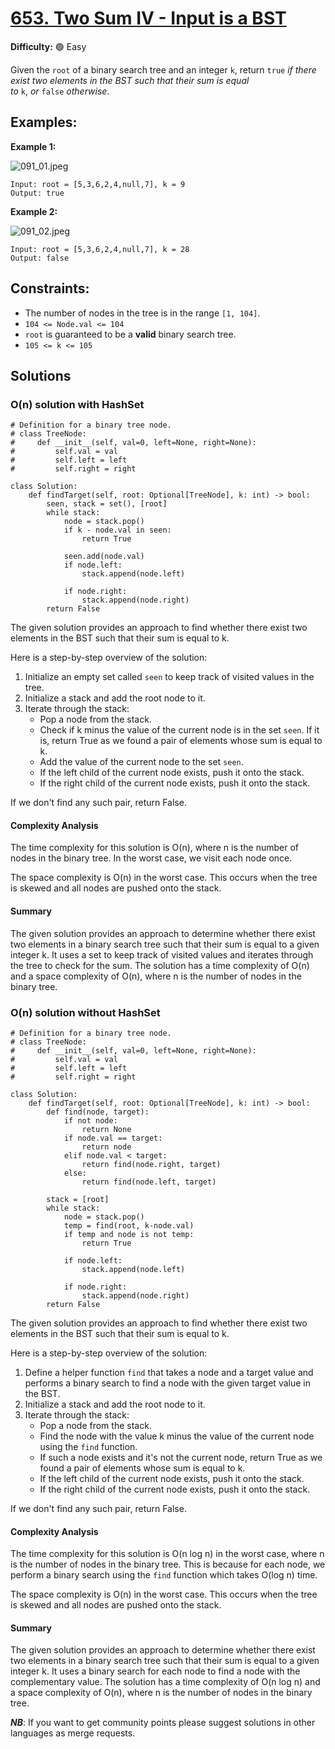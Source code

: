 # [653. Two Sum IV - Input is a BST](https://leetcode.com/problems/two-sum-iv-input-is-a-bst/)

**Difficulty:** :green_circle: Easy

Given the `root` of a binary search tree and an integer `k`, return `true` *if there exist two elements in the BST such that their sum is equal to* `k`, *or* `false` *otherwise*.


## Examples:

**Example 1:**

![091_01.jpeg](./resources/091_01.jpeg)

```
Input: root = [5,3,6,2,4,null,7], k = 9
Output: true
```

**Example 2:**

![091_02.jpeg](./resources/091_02.jpeg)

```
Input: root = [5,3,6,2,4,null,7], k = 28
Output: false
```


## Constraints:

- The number of nodes in the tree is in the range `[1, 104]`.
- `104 <= Node.val <= 104`
- `root` is guaranteed to be a **valid** binary search tree.
- `105 <= k <= 105`


## Solutions

### O(n) solution with HashSet

```python3
# Definition for a binary tree node.
# class TreeNode:
#     def __init__(self, val=0, left=None, right=None):
#         self.val = val
#         self.left = left
#         self.right = right

class Solution:
    def findTarget(self, root: Optional[TreeNode], k: int) -> bool:
        seen, stack = set(), [root]
        while stack:
            node = stack.pop()
            if k - node.val in seen:
                return True

            seen.add(node.val)
            if node.left:
                stack.append(node.left)

            if node.right:
                stack.append(node.right)
        return False
```

The given solution provides an approach to find whether there exist two elements in the BST such that their sum is equal to k.

Here is a step-by-step overview of the solution:

1. Initialize an empty set called `seen` to keep track of visited values in the tree.
2. Initialize a stack and add the root node to it.
3. Iterate through the stack:
   - Pop a node from the stack.
   - Check if k minus the value of the current node is in the set `seen`. If it is, return True as we found a pair of elements whose sum is equal to k.
   - Add the value of the current node to the set `seen`.
   - If the left child of the current node exists, push it onto the stack.
   - If the right child of the current node exists, push it onto the stack.

If we don't find any such pair, return False.

#### Complexity Analysis

The time complexity for this solution is O(n), where n is the number of nodes in the binary tree. In the worst case, we visit each node once.

The space complexity is O(n) in the worst case. This occurs when the tree is skewed and all nodes are pushed onto the stack.

#### Summary

The given solution provides an approach to determine whether there exist two elements in a binary search tree such that their sum is equal to a given integer k. It uses a set to keep track of visited values and iterates through the tree to check for the sum. The solution has a time complexity of O(n) and a space complexity of O(n), where n is the number of nodes in the binary tree.

### O(n) solution without HashSet

```python3
# Definition for a binary tree node.
# class TreeNode:
#     def __init__(self, val=0, left=None, right=None):
#         self.val = val
#         self.left = left
#         self.right = right

class Solution:
    def findTarget(self, root: Optional[TreeNode], k: int) -> bool:
        def find(node, target):
            if not node:
                return None
            if node.val == target:
                return node
            elif node.val < target:
                return find(node.right, target)
            else:
                return find(node.left, target)

        stack = [root]
        while stack:
            node = stack.pop()
            temp = find(root, k-node.val)
            if temp and node is not temp:
                return True

            if node.left:
                stack.append(node.left)

            if node.right:
                stack.append(node.right)
        return False
```

The given solution provides an approach to find whether there exist two elements in the BST such that their sum is equal to k.

Here is a step-by-step overview of the solution:

1. Define a helper function `find` that takes a node and a target value and performs a binary search to find a node with the given target value in the BST.
2. Initialize a stack and add the root node to it.
3. Iterate through the stack:
   - Pop a node from the stack.
   - Find the node with the value k minus the value of the current node using the `find` function.
   - If such a node exists and it's not the current node, return True as we found a pair of elements whose sum is equal to k.
   - If the left child of the current node exists, push it onto the stack.
   - If the right child of the current node exists, push it onto the stack.

If we don't find any such pair, return False.

#### Complexity Analysis

The time complexity for this solution is O(n log n) in the worst case, where n is the number of nodes in the binary tree. This is because for each node, we perform a binary search using the `find` function which takes O(log n) time.

The space complexity is O(n) in the worst case. This occurs when the tree is skewed and all nodes are pushed onto the stack.

#### Summary

The given solution provides an approach to determine whether there exist two elements in a binary search tree such that their sum is equal to a given integer k. It uses a binary search for each node to find a node with the complementary value. The solution has a time complexity of O(n log n) and a space complexity of O(n), where n is the number of nodes in the binary tree.


***NB***: If you want to get community points please suggest solutions in other languages as merge requests.
